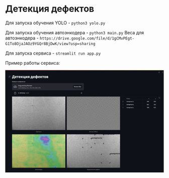 # Детекция дефектов

Для запуска обучения YOLO - ```python3 yolo.py```

Для запуска обучения автоэнкодера - ```python3 main.py```
Веса для автоэнкодера - ```https://drive.google.com/file/d/1gCMvPEgt-G1To8OjaJAOz9YGQr8BjDwK/view?usp=sharing```

Для запуска сервиса - ```streamlit run app.py```

Пример работы сервиса:

![Сервис](service.jpg)